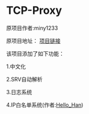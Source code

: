 # TCP-Proxy
原项目作者:miny1233

原项目地址：
[项目链接](https://github.com/miny1233/HypixelProxyByJava)


该项目添加了如下功能：

1.中文化

2.SRV自动解析

3.日志系统

4.IP白名单系统(作者:[Hello_Han](https://github.com/Hello-Han-1209/))
